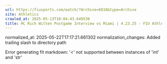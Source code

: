 ```yaml
---
url: https://fiusports.com/watch/?Archive=6010&type=Archive
site: Athletics
crawled_at: 2025-05-13T10:04:43.649530
title: HC Rich Witten Postgame Interview vs Miami | 4.23.25 - FIU Athletics
---
```

normalized_at: 2025-05-22T17:17:21.661302
normalization_changes: Added trailing slash to directory path

Error generating fit markdown: '<' not supported between instances of 'int' and 'str'